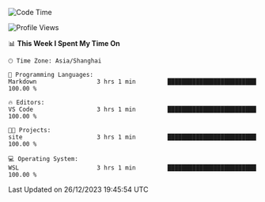 <!--START_SECTION:waka-->
![Code Time](http://img.shields.io/badge/Code%20Time-1%2C435%20hrs%2050%20mins-blue)

![Profile Views](http://img.shields.io/badge/Profile%20Views-0-blue)

📊 **This Week I Spent My Time On** 

```text
🕑︎ Time Zone: Asia/Shanghai

💬 Programming Languages: 
Markdown                 3 hrs 1 min         █████████████████████████   100.00 % 

🔥 Editors: 
VS Code                  3 hrs 1 min         █████████████████████████   100.00 % 

🐱‍💻 Projects: 
site                     3 hrs 1 min         █████████████████████████   100.00 % 

💻 Operating System: 
WSL                      3 hrs 1 min         █████████████████████████   100.00 % 
```


 Last Updated on 26/12/2023 19:45:54 UTC
<!--END_SECTION:waka-->